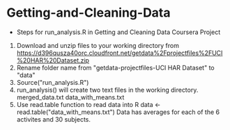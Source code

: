 Getting-and-Cleaning-Data
=========================

* Steps for run_analysis.R in Getting and Cleaning Data Coursera Project

1. Download and unzip files to your working directory from https://d396qusza40orc.cloudfront.net/getdata%2Fprojectfiles%2FUCI%20HAR%20Dataset.zip 
2. Rename folder name from "getdata-projectfiles-UCI HAR Dataset" to "data"
3. Source("run_analysis.R")
4. run_analysis() will create two text files in the working directory. 
  merged_data.txt
  data_with_means.txt
5. Use read.table function to read data into R 
    data <- read.table("data_with_means.txt") 
    Data has averages for each of the 6 activites and 30 subjects.
